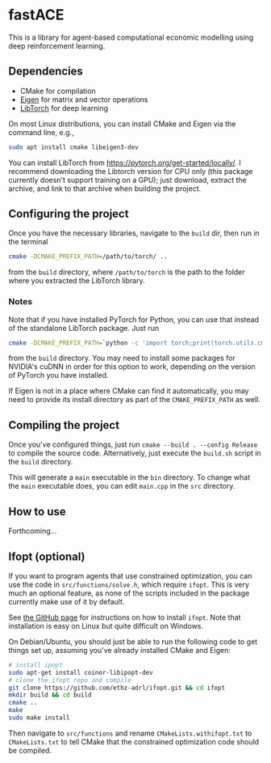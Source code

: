 # fastACE

This is a library for agent-based computational economic modelling using deep reinforcement learning.

## Dependencies

* CMake for compilation
* [Eigen](https://eigen.tuxfamily.org/) for matrix and vector operations
* [LibTorch](https://pytorch.org/cppdocs/installing.html) for deep learning

On most Linux distributions, you can install CMake and Eigen via the command line, e.g.,
```bash
sudo apt install cmake libeigen3-dev
```

You can install LibTorch from https://pytorch.org/get-started/locally/. I recommend downloading the Libtorch version for CPU only (this package currently doesn't support training on a GPU); just download, extract the archive, and link to that archive when building the project.

## Configuring the project

Once you have the necessary libraries, navigate to the `build` dir, then run in the terminal
```bash
cmake -DCMAKE_PREFIX_PATH=/path/to/torch/ ..
```
from the `build` directory, where `/path/to/torch` is the path to the folder where you extracted the LibTorch library.

### Notes

Note that if you have installed PyTorch for Python, you can use that instead of the standalone LibTorch package. Just run
```bash
cmake -DCMAKE_PREFIX_PATH=`python -c 'import torch;print(torch.utils.cmake_prefix_path)' ..`
```
from the `build` directory. You may need to install some packages for NVIDIA's cuDNN in order for this option to work, depending on the version of PyTorch you have installed.

If Eigen is not in a place where CMake can find it automatically, you may need to provide its install directory as part of the `CMAKE_PREFIX_PATH` as well.

## Compiling the project

Once you've configured things, just run
```cmake --build . --config Release```
to compile the source code. Alternatively, just execute the `build.sh` script in the `build` directory.

This will generate a `main` executable in the `bin` directory. To change what the `main` executable does, you can edit `main.cpp` in the `src` directory.

## How to use

Forthcoming...


## Ifopt (optional)

If you want to program agents that use constrained optimization, you can use the code in `src/functions/solve.h`, which require `ifopt`. This is very much an optional feature, as none of the scripts included in the package currently make use of it by default.

See [the GitHub page](https://github.com/ethz-adrl/ifopt) for instructions on how to install `ifopt`. Note that installation is easy on Linux but quite difficult on Windows.

On Debian/Ubuntu, you should just be able to run the following code to get things set up, assuming you've already installed CMake and Eigen:
```bash
# install ipopt
sudo apt-get install coinor-libipopt-dev
# clone the ifopt repo and compile
git clone https://github.com/ethz-adrl/ifopt.git && cd ifopt
mkdir build && cd build
cmake ..
make
sudo make install
```

Then navigate to `src/functions` and rename `CMakeLists.withifopt.txt` to `CMakeLists.txt` to tell CMake that the constrained optimization code should be compiled.
